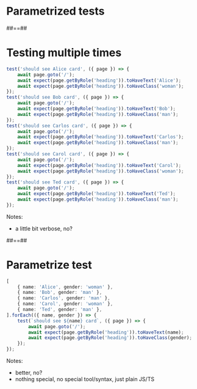 <!-- .slide: class="transition" -->

# Parametrized tests

##==##

<!-- .slide: class="with-code" -->

# Testing multiple times

```TypeScript [1-5|6-10|11-15|16-20|21-25]
test('should see Alice card', ({ page }) => {
    await page.goto('/');
    await expect(page.getByRole('heading')).toHaveText('Alice');
    await expect(page.getByRole('heading')).toHaveClass('woman');
});
test('should see Bob card', ({ page }) => {
    await page.goto('/');
    await expect(page.getByRole('heading')).toHaveText('Bob');
    await expect(page.getByRole('heading')).toHaveClass('man');
});
test('should see Carlos card', ({ page }) => {
    await page.goto('/');
    await expect(page.getByRole('heading')).toHaveText('Carlos');
    await expect(page.getByRole('heading')).toHaveClass('man');
});
test('should see Carol card', ({ page }) => {
    await page.goto('/');
    await expect(page.getByRole('heading')).toHaveText('Carol');
    await expect(page.getByRole('heading')).toHaveClass('woman');
});
test('should see Ted card', ({ page }) => {
    await page.goto('/');
    await expect(page.getByRole('heading')).toHaveText('Ted');
    await expect(page.getByRole('heading')).toHaveClass('man');
});
```

<!-- .element: class="big-code" -->

Notes:

- a little bit verbose, no?

##==##

<!-- .slide: class="with-code" -->

# Parametrize test

```TypeScript [1-6|7,13|8-12]
[
    { name: 'Alice', gender: 'woman' },
    { name: 'Bob', gender: 'man' },
    { name: 'Carlos', gender: 'man' },
    { name: 'Carol', gender: 'woman' },
    { name: 'Ted', gender: 'man' },
].forEach(({ name, gender }) => {
    test(`should see ${name} card`, ({ page }) => {
        await page.goto('/');
        await expect(page.getByRole('heading')).toHaveText(name);
        await expect(page.getByRole('heading')).toHaveClass(gender);
    });
});
```

<!-- .element: class="big-code" -->

Notes:

- better, no?
- nothing special, no special tool/syntax, just plain JS/TS
